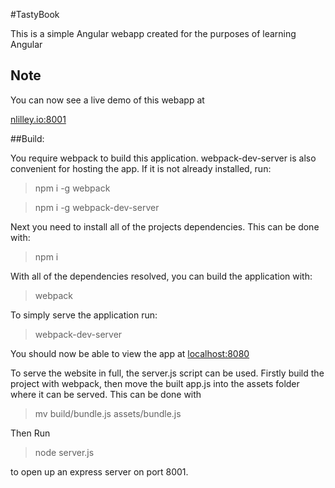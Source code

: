 #TastyBook

This is a simple Angular webapp created for the purposes of learning Angular

## Note

You can now see a live demo of this webapp at 

[nlilley.io:8001](http:/www.nlilley.io:8001)

##Build:

You require webpack to build this application.  webpack-dev-server is also convenient for hosting the app.
If it is not already installed, run:

> npm i -g webpack

> npm i -g webpack-dev-server

Next you need to install all of the projects dependencies.  This can be done with:

> npm i

With all of the dependencies resolved, you can build the application with:

> webpack

To simply serve the application run:

> webpack-dev-server

You should now be able to view the app at [localhost:8080](http://localhost:8080)

To serve the website in full, the server.js script can be used.  Firstly build the project with webpack, 
then move the built app.js into the assets folder where it can be served.  This can be done with

> mv build/bundle.js assets/bundle.js

Then Run

> node server.js

to open up an express server on port 8001.